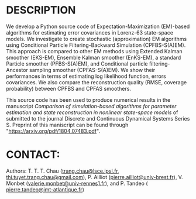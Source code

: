 # DESCRIPTION

We develop a Python source code of Expectation-Maximization (EM)-based algorithms for estimating error covariances in Lorenz-63 state-space models. We investigate to create stochastic (approximation) EM algorithms using Conditional Particle Filtering-Backward Simulation (CPFBS-S(A)EM). This approach is compared to other EM methods using Extended Kalman smoother (EKS-EM), Ensemble Kalman smoother (EnKS-EM), a standard Particle smoother (PFBS-S(A)EM), and Conditional particle filtering-Ancestor sampling smoother (CPFAS-S(A)EM). We show their performances in terms of estimating log likelihood function, errors covariances. We also compare the reconstruction quality (RMSE, coverage probability) between CPFBS and CPFAS smoothers.

This source code has been used to produce numerical results in the manuscript *Comparison of simulation-based algorithms for parameter estimation and state reconstruction in nonlinear state-space models* of submitted to the journal Discrete and Continuous Dynamical Systems Series S. Preprint of this maniscript can be found through "https://arxiv.org/pdf/1804.07483.pdf". 


# CONTACT:
Authors: T. T. T. Chau (trang.chau@lsce.ipsl.fr, thi.tuyet.trang.chau@gmail.com), P. Ailliot (pierre.ailliot@univ-brest.fr), V. Monbet (valerie.monbet@univ-rennes1.fr), and P. Tandeo ( pierre.tandeo@imt-atlantique.fr)
